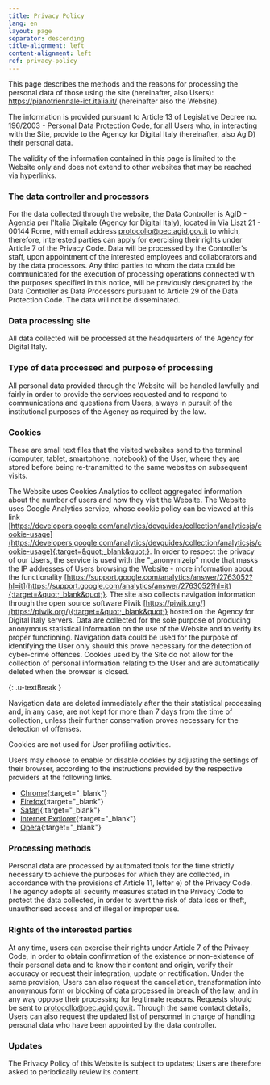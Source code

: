 ```yaml
---
title: Privacy Policy
lang: en
layout: page
separator: descending
title-alignment: left
content-alignment: left
ref: privacy-policy
---
```

This page describes the methods and the reasons for processing the personal data of those using the site (hereinafter, also Users): https://pianotriennale-ict.italia.it/ (hereinafter also the Website).

The information is provided pursuant to Article 13 of Legislative Decree no.    196/2003 - Personal Data Protection Code, for all Users who, in interacting with the Site, provide to the Agency for Digital Italy (hereinafter, also AgID) their personal data.

The validity of the information contained in this page is limited to the Website only and does not extend to other websites that may be reached via hyperlinks.

### The data controller and processors
For the data collected through the website, the Data Controller is AgID - Agenzia per l&#39;Italia Digitale (Agency for Digital Italy), located in Via Liszt 21 - 00144 Rome, with email address [protocollo@pec.agid.gov.it](mailto:protocollo@pec.agid.gov.it) to which, therefore, interested parties can apply for exercising their rights under Article 7 of the Privacy Code. 
Data will be processed by the Controller&#39;s staff, upon appointment of the interested employees and collaborators and by the data processors. Any third parties to whom the data could be communicated for the execution of processing operations connected with the purposes specified in this notice, will be previously designated by the Data Controller as Data Processors pursuant to Article 29 of the Data Protection Code.  The data will not be disseminated.

### Data processing site
All data collected will be processed at the headquarters of the Agency for Digital Italy.

### Type of data processed and purpose of processing
All personal data provided through the Website will be handled lawfully and fairly in order to provide the services requested and to respond to communications and questions from Users, always in pursuit of the institutional purposes of the Agency as required by the law.

### Cookies
These are small text files that the visited websites send to the terminal (computer, tablet, smartphone, notebook) of the User, where they are stored before being re-transmitted to the same websites on subsequent visits.

The Website uses Cookies Analytics to collect aggregated information about the number of users and how they visit the Website. The Website uses Google Analytics service, whose cookie policy can be viewed at this link [https://developers.google.com/analytics/devguides/collection/analyticsjs/cookie-usage](https://developers.google.com/analytics/devguides/collection/analyticsjs/cookie-usage){:target=&quot;_blank&quot;}. In order to respect the privacy of our Users, the service is used with the &quot;_anonymizeip&quot; mode that masks the IP addresses of Users browsing the Website - more information about the functionality [https://support.google.com/analytics/answer/2763052?hl=it](https://support.google.com/analytics/answer/2763052?hl=it){:target=&quot;_blank&quot;}. The site also collects navigation information through the open source software Piwik [https://piwik.org/](https://piwik.org/){:target=&quot;_blank&quot;} hosted on the Agency for Digital Italy servers. Data are collected for the sole purpose of producing anonymous statistical information on the use of the Website and to verify its proper functioning. Navigation data could be used for the purpose of identifying the User only should this prove necessary for the detection of cyber-crime offences. Cookies used by the Site do not allow for the collection of personal information relating to the User and are automatically deleted when the browser is closed.

{: .u-textBreak }

Navigation data are deleted immediately after the their statistical processing and, in any case, are not kept for more than 7 days from the time of collection, unless their further conservation proves necessary for the detection of offenses.

Cookies are not used for User profiling activities.

Users may choose to enable or disable cookies by adjusting the settings of their browser, according to the instructions provided by the respective providers at the following links.
- [Chrome](https://support.google.com/chrome/answer/95647?co=GENIE.Platform%3DDesktop&hl=it){:target="_blank"}
- [Firefox](https://support.mozilla.org/it/kb/Attivare%20e%20disattivare%20i%20cookie){:target="_blank"}
- [Safari](https://support.apple.com/it-it/HT201265){:target="_blank"}
- [Internet Explorer](https://support.microsoft.com/it-it/help/17442/windows-internet-explorer-delete-manage-cookies){:target="_blank"}
- [Opera](http://help.opera.com/Windows/10.00/it/cookies.html){:target="_blank"}

### Processing methods
Personal data are processed by automated tools for the time strictly necessary to achieve the purposes for which they are collected, in accordance with the provisions of Article 11, letter e) of the Privacy Code.  The agency adopts all security measures stated in the Privacy Code to protect the data collected, in order to avert the risk of data loss or theft, unauthorised access and of illegal or improper use.

### Rights of the interested parties
 At any time, users can exercise their rights under Article 7 of the Privacy Code, in order to obtain confirmation of the existence or non-existence of their personal data and to know their content and origin, verify their accuracy or request their integration, update or rectification. Under the same provision, Users can also request the cancellation, transformation into anonymous form or blocking of data processed in breach of the law, and in any way oppose their processing for legitimate reasons. Requests should be sent to [protocollo@pec.agid.gov.it](mailto:protocollo@pec.agid.gov.it). Through the same contact details, Users can also request the updated list of personnel in charge of handling personal data who have been appointed by the data controller.

### Updates
The Privacy Policy of this Website is subject to updates; Users are therefore asked to periodically review its content.
